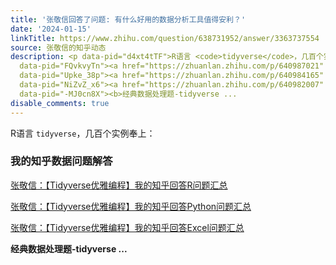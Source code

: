 ```yaml
---
title: '张敬信回答了问题: 有什么好用的数据分析工具值得安利？'
date: '2024-01-15'
linkTitle: https://www.zhihu.com/question/638731952/answer/3363737554
source: 张敬信的知乎动态
description: <p data-pid="d4xt4tTF">R语言 <code>tidyverse</code>，几百个实例奉上：</p><h3>我的知乎数据问题解答</h3><p
  data-pid="FQvkvyTn"><a href="https://zhuanlan.zhihu.com/p/640987021" class="internal">张敬信：【Tidyverse优雅编程】我的知乎回答R问题汇总</a></p><p
  data-pid="Upke_38p"><a href="https://zhuanlan.zhihu.com/p/640984165" class="internal">张敬信：【Tidyverse优雅编程】我的知乎回答Python问题汇总</a></p><p
  data-pid="NiZvZ_x6"><a href="https://zhuanlan.zhihu.com/p/640982007" class="internal">张敬信：【Tidyverse优雅编程】我的知乎回答Excel问题汇总</a></p><p
  data-pid="-MJ0cn8X"><b>经典数据处理题-tidyverse ...
disable_comments: true
---
```

<p data-pid="d4xt4tTF">R语言 <code>tidyverse</code>，几百个实例奉上：</p><h3>我的知乎数据问题解答</h3><p data-pid="FQvkvyTn"><a href="https://zhuanlan.zhihu.com/p/640987021" class="internal">张敬信：【Tidyverse优雅编程】我的知乎回答R问题汇总</a></p><p data-pid="Upke_38p"><a href="https://zhuanlan.zhihu.com/p/640984165" class="internal">张敬信：【Tidyverse优雅编程】我的知乎回答Python问题汇总</a></p><p data-pid="NiZvZ_x6"><a href="https://zhuanlan.zhihu.com/p/640982007" class="internal">张敬信：【Tidyverse优雅编程】我的知乎回答Excel问题汇总</a></p><p data-pid="-MJ0cn8X"><b>经典数据处理题-tidyverse ...